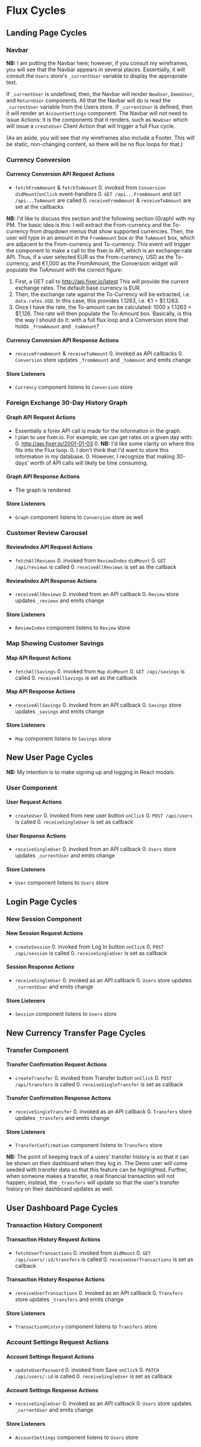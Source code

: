 # Flux Cycles

## Landing Page Cycles

### Navbar
**NB:** I am putting the Navbar here; however, if you consult my wireframes, you
will see that the Navbar appears in several places. Essentially, it will consult
the `Users` store's `_currentUser` variable to display the appropriate text.

If `_currentUser` is undefined, then, the Navbar will render `NewUser`, `DemoUser`,
and `ReturnUser` components. All that the Navbar will do is read the `_currentUser`
variable from the Users store. If `_currentUser` is defined, then it will render
an `AccountSettings` component. The Navbar will not need to issue Actions: it is
the components that it renders, such as `NewUser` which will issue a `createUser`
Client Action that will trigger a full Flux cycle.

(As an aside, you will see that my wireframes also include a Footer. This will be
static, non-changing content, so there will be no flux loops for that.)

### Currency Conversion
#### Currency Conversion API Request Actions
<!-- * `fetchFromCurrency` & `fetchToCurrency`
  0. invoked from `Conversion` `didMount`/`onClick` event-handlers
  0. `GET /api...FromCurrency` and `GET /api/...ToCurrency` are called
  0. `receiveFromCurrency` & `receiveToCurrency` are set at the callbacks -->

* `fetchFromAmount` & `fetchToAmount`
  0. invoked from `Conversion` `didMount`/`onClick` event-handlers
  0. `GET /api...FromAmount` and `GET /api...ToAmount` are called
  0. `receiveFromAmount` & `receiveToAmount` are set at the callbacks

**NB:** I'd like to discuss this section and the following section (Graph) with my PM.
The basic idea is this: I will extract the From-currency and the To-currency from
dropdown menus that show supported currencies. Then, the user will type in an
amount in the `FromAmount` box or the `ToAmount` box, which are adjacent to the
From-currency and To-currency. This event will trigger the component to make a
call to the fixer.io API, which is an exchange-rate API. Thus, if a user selected
EUR as the From-currency, USD as the To-currency, and &#x20AC;1,000 as the
FromAmount, the Conversion widget will populate the ToAmount with the correct figure:
  1. First, a GET call to http://api.fixer.io/latest
     This will provide the current exchange rates. The default base currency is EUR.
  2. Then, the exchange rate against the To-Currency will be extracted, i.e.
     `data.rates.USD`. In this case, this provides 1.1263, i.e. &#x20AC;1 = $1.1263.
  3. Once I have the rate, the To-amount can be calculated: 1000 x 1.1263 = $1,126.
     This rate will then populate the To-Amount box.
Basically, is this the way I should do it: with a full flux loop and a Conversion
store that holds `_fromAmount` and `_toAmount`?

#### Currency Conversion API Response Actions
<!-- * `receiveFromCurrency` & `receiveToCurrency`
  0. invoked as API callbacks
  0. `Conversion` store updates `_fromCurrency` and `_toCurrency` and emits change -->

* `receiveFromAmount` & `receiveToAmount`
  0. invoked as API callbacks
  0. `Conversion` store updates `_fromAmount` and `_toAmount` and emits change

#### Store Listeners
* `Currency` component listens to `Conversion` store

### Foreign Exchange 30-Day History Graph
#### Graph API Request Actions
* Essentially a forex API call is made for the information in the graph.
* I plan to use fixer.io. For example, we can get rates on a given day with:
  0. http://api.fixer.io/2001-01-03
  0. **NB:** I'd like some clarity on where this fits into the Flux loop.
  0. I don't think that I'd want to store this information in my database.
  0. However, I recognize that making 30-days' worth of API calls will likely
     be time consuming.

#### Graph API Response Actions
* The graph is rendered

#### Store Listeners
* `Graph` component listens to `Conversion` store as well

### Customer Review Carousel
#### ReviewIndex API Request Actions
* `fetchAllReviews`
  0. invoked from `ReviewIndex` `didMount`
  0. `GET /api/reviews` is called
  0. `receiveAllReviews` is set as the callback

#### ReviewIndex API Response Actions
* `receiveAllReviews`
  0. invoked from an API callback
  0. `Review` store updates `_reviews` and emits change

#### Store Listeners
* `ReviewIndex` component listens to `Review` store

### Map Showing Customer Savings
#### Map API Request Actions
* `fetchAllSavings`
  0. invoked from `Map` `didMount`
  0. `GET /api/savings` is called
  0. `receiveAllSavings` is set as the callback

#### Map API Response Actions
* `receiveAllSavings`
  0. invoked from an API callback
  0. `Savings` store updates `_savings` and emits change

#### Store Listeners
* `Map` component listens to `Savings` store

## New User Page Cycles
**NB:** My intention is to make signing up and logging in React modals.

### User Component
#### User Request Actions
* `createUser`
  0. invoked from new user button `onClick`
  0. `POST /api/users` is called
  0. `receiveSingleUser` is set as callback

#### User Response Actions
* `receiveSingleUser`
  0. invoked from an API callback
  0. `Users` store updates `_currentUser` and emits change

#### Store Listeners
* `User` component listens to `Users` store

## Login Page Cycles

### New Session Component
#### New Session Request Actions
* `createSession`
  0. invoked from Log In button `onClick`
  0. `POST /api/session` is called
  0. `receiveSingleUser` is set as callback

#### Session Response Actions
* `receiveSingleUser`
  0. invoked as an API callback
  0. `Users` store updates `_currentUser` and emits change

#### Store Listeners
* `Session` component listens to `Users` store

## New Currency Transfer Page Cycles

### Transfer Component
#### Transfer Confirmation Request Actions
* `createTransfer`
  0. invoked from Transfer button `onClick`
  0. `POST /api/transfers` is called
  0. `receiveSingleTransfer` is set as callback

#### Transfer Confirmation Response Actions
* `receiveSingleTransfer`
  0. invoked as an API callback
  0. `Transfers` store updates `_transfers` and emits change

#### Store Listeners
* `TransferConfirmation` component listens to `Transfers` store

**NB:** The point of keeping track of a users' transfer history is so that it can
be shown on their dashboard when they log in. The Demo user will come seeded with
transfer data so that this feature can be highlighted. Further, when someone
makes a transfer, a real financial transaction will not happen; instead, the
`_transfers` will update so that the user's transfer history on their dashboard
updates as well.

## User Dashboard Page Cycles

### Transaction History Component
#### Transaction History Request Actions
* `fetchUserTransactions`
  0. invoked from `didMount`
  0. `GET /api/users/:id/transfers` is called
  0. `receiveUserTransactions` is set as callback

#### Transaction History Response Actions
* `receiveUserTransactions`
  0. invoked as an API callback
  0. `Transfers` store updates `_transfers` and emits change

#### Store Listeners
* `TransactionHistory` component listens to `Transfers` store

### Account Settings Request Actions
#### Account Settings Request Actions
* `updateUserPassword`
  0. invoked from Save `onClick`
  0. `PATCH /api/users/:id` is called
  0. `receiveSingleUser` is set as callback

#### Account Settings Response Actions
* `receiveSingleUser`
  0. invoked as an API callback
  0. `Users` store updates `_currentUser` and emits change

#### Store Listeners
* `AccountSettings` component listens to `Users` store

